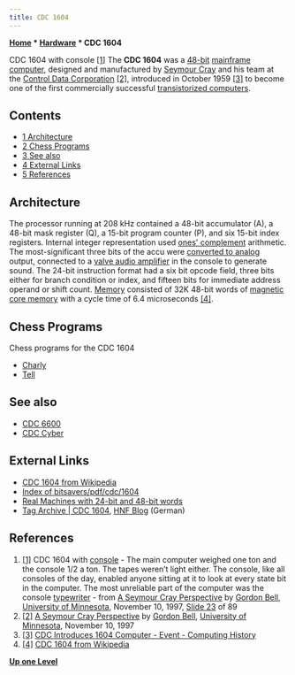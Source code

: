 ```yaml
---
title: CDC 1604
---
```

**[Home](Home "Home") * [Hardware](Hardware "Hardware") * CDC 1604**

[](https://gordonbell.azurewebsites.net/craytalk/sld023.htm) CDC 1604 with console <a id="cite-note-1" href="#cite-ref-1">[1]</a>
The **CDC 1604** was a [48-bit](https://en.wikipedia.org/wiki/48-bit_computing) [mainframe computer](https://en.wikipedia.org/wiki/Mainframe_computer), designed and manufactured by [Seymour Cray](https://en.wikipedia.org/wiki/Seymour_Cray) and his team at the [Control Data Corporation](https://en.wikipedia.org/wiki/Control_Data_Corporation) <a id="cite-note-2" href="#cite-ref-2">[2]</a>, introduced in October 1959 <a id="cite-note-3" href="#cite-ref-3">[3]</a> to become one of the first commercially successful [transistorized computers](https://en.wikipedia.org/wiki/Transistor_computer).

## Contents

- [1 Architecture](#architecture)
- [2 Chess Programs](#chess-programs)
- [3 See also](#see-also)
- [4 External Links](#external-links)
- [5 References](#references)

## Architecture

The processor running at 208 kHz contained a 48-bit accumulator (A), a 48-bit mask register (Q), a 15-bit program counter (P), and six 15-bit index registers.
Internal integer representation used [ones' complement](https://en.wikipedia.org/wiki/Ones%27_complement) arithmetic. The most-significant three bits of the accu were [converted to analog](https://en.wikipedia.org/wiki/Digital-to-analog_converter) output, connected to a [valve audio amplifier](https://en.wikipedia.org/wiki/Valve_audio_amplifier) in the console to generate sound.
The 24-bit instruction format had a six bit opcode field, three bits either for branch condition or index, and fifteen bits for immediate address operand or shift count. [Memory](Memory "Memory") consisted of 32K 48-bit words of [magnetic core memory](Memory#Core "Memory") with a cycle time of 6.4 microseconds <a id="cite-note-4" href="#cite-ref-4">[4]</a>.

## Chess Programs

Chess programs for the CDC 1604

- [Charly‎‎](Charly "Charly")
- [Tell](Tell "Tell")

## See also

- [CDC 6600](CDC_6600 "CDC 6600")
- [CDC Cyber](CDC_Cyber "CDC Cyber")

## External Links

- [CDC 1604 from Wikipedia](https://en.wikipedia.org/wiki/CDC_1604)
- [Index of bitsavers/pdf/cdc/1604](http://bitsavers.trailing-edge.com/pdf/cdc/1604/)
- [Real Machines with 24-bit and 48-bit words](http://www.quadibloc.com/comp/cp0303.htm)
- [Tag Archive | CDC 1604](https://blog.hnf.de/tag/cdc-1604/), [HNF Blog](Heinz_Nixdorf_MuseumsForum "Heinz Nixdorf MuseumsForum") (German)

## References

1. <a id="cite-ref-1" href="#cite-note-1">[1]</a> CDC 1604 with [console](https://en.wikipedia.org/wiki/System_console) - The main computer weighed one ton and the console 1/2 a ton. The tapes weren’t light either. The console, like all consoles of the day, enabled anyone sitting at it to look at every state bit in the computer. The most unreliable part of the computer was the console [typewriter](https://en.wikipedia.org/wiki/Typewriter) - from [A Seymour Cray Perspective](http://gordonbell.azurewebsites.net/craytalk/sld001.htm) by [Gordon Bell](https://en.wikipedia.org/wiki/Gordon_Bell), [University of Minnesota](University_of_Minnesota "University of Minnesota"), November 10, 1997, [Slide 23](https://gordonbell.azurewebsites.net/craytalk/sld023.htm) of 89
1. <a id="cite-ref-2" href="#cite-note-2">[2]</a> [A Seymour Cray Perspective](http://gordonbell.azurewebsites.net/craytalk/sld001.htm) by [Gordon Bell](https://en.wikipedia.org/wiki/Gordon_Bell), [University of Minnesota](University_of_Minnesota "University of Minnesota"), November 10, 1997
1. <a id="cite-ref-3" href="#cite-note-3">[3]</a> [CDC Introduces 1604 Computer - Event - Computing History](http://www.computinghistory.org.uk/det/6100/CDC-Introduces-1604-Computer/)
1. <a id="cite-ref-4" href="#cite-note-4">[4]</a> [CDC 1604 from Wikipedia](https://en.wikipedia.org/wiki/CDC_1604)

**[Up one Level](Hardware "Hardware")**

